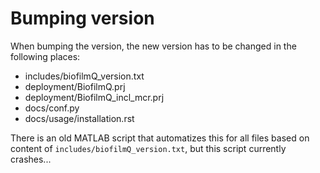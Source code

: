 # Bumping version
When bumping the version, the new version has to be changed in the following places:
- includes/biofilmQ_version.txt
- deployment/BiofilmQ.prj
- deployment/BiofilmQ_incl_mcr.prj
- docs/conf.py
- docs/usage/installation.rst

There is an old MATLAB script that automatizes this for all files based on content of `includes/biofilmQ_version.txt`, but this script currently crashes...